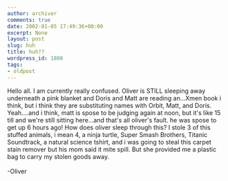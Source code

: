 ```yaml
---
author: archiver
comments: true
date: 2002-01-05 17:49:36+00:00
excerpt: None
layout: post
slug: huh
title: huh??
wordpress_id: 1808
tags:
- oldpost
---
```


Hello all. I am currently really confused. Oliver is STILL sleeping away underneath a pink blanket and Doris and Matt are reading an...Xmen book i think, but i think they are substituting names with Orbit, Matt, and Doris. Yeah....and i think, matt is spose to be judging again at noon, but it's like 15 till and we're still sitting here...and that's all oliver's fault. he was spose to get up 6 hours ago! How does oliver sleep through this? I stole 3 of this stuffed animals, i mean 4, a ninja turtle, Super Smash Brothers, Titanic Soundtrack, a natural science tshirt, and i was going to steal this carpet stain remover but his mom said it mite spill. But she provided me a plastic bag to carry my stolen goods away. <br /><br />-Oliver